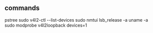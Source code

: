 ## commands

pstree
sudo v4l2-ctl --list-devices
sudo nmtui
lsb_release -a
uname -a
sudo modprobe v4l2loopback devices=1
